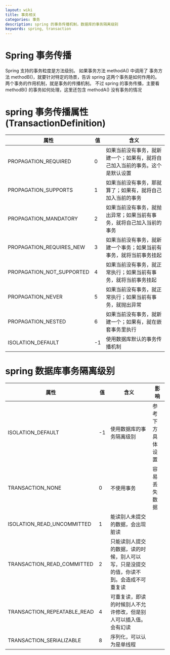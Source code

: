 ```yaml
---
layout: wiki
title: 事务相关
categories: 事务
description: spring 的事务传播机制，数据库的事务隔离级别
keywords: spring, transaction
---
```

# Spring 事务传播
Spring 支持的事务粒度是方法级别。
如果事务方法 methodA() 中调用了 事务方法 methodB()，就要针对特定的场景，告诉 spring 这两个事务是如何作用的。
两个事务的作用机制，就是事务的传播机制。
不过 spring 的事务传播，主要看 methodB() 的事务如何处理，这里还包含 methodA() 没有事务的情况

# spring 事务传播属性(TransactionDefinition)

|属性|值|含义|
|------------|------------|------------|
|PROPAGATION_REQUIRED|0|如果当前没有事务，就新建一个；如果有，就将自己加入当前的事务。这个是默认设置|
| PROPAGATION_SUPPORTS | 1 | 如果当前没有事务，那就算了；如果有，就将自己加入当前的事务 |
| PROPAGATION_MANDATORY | 2| 如果当前没有事务，就抛出异常；如果当前有事务，就将自己加入当前的事务 |
| PROPAGATION_REQUIRES_NEW | 3 | 如果当前没有事务，就新建一个事务；如果当前有事务，就将当前事务挂起 |
| PROPAGATION_NOT_SUPPORTED | 4 | 如果当前没有事务，就正常执行；如果当前有事务，就将当前事务挂起 |
| PROPAGATION_NEVER | 5 | 如果当前没有事务，就正常执行；如果当前有事务，就抛出异常 |
| PROPAGATION_NESTED | 6 | 如果当前没有事务，就新建一个；如果有，就在嵌套事务里执行 |
| ISOLATION_DEFAULT | -1 | 使用数据库默认的事务传播机制 |

# spring 数据库事务隔离级别

| 属性 | 值 | 含义 | 影响 |
| ------------ | ------------ | ------------ | ------------ |
| ISOLATION_DEFAULT | -1 | 使用数据库的事务隔离级别 | 参考下方具体设置
| TRANSACTION_NONE | 0 | 不使用事务 | 容易丢失数据
| ISOLATION_READ_UNCOMMITTED | 1 | 能读别人未提交的数据，会出现脏读
| TRANSACTION_READ_COMMITTED | 2 | 只能读别人提交的数据，读的时候，别人可以写，只是没提交的值，你读不到。会造成不可重复读
| TRANSACTION_REPEATABLE_READ | 4 | 可重复读，即读的时候别人不允许修改，但是别人可以插入值。会有幻读
| TRANSACTION_SERIALIZABLE | 8 | 序列化，可以认为是单线程
